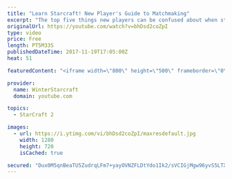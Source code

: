 ```yaml
---
title: "Learn Starcraft! New Player's Guide to Matchmaking"
excerpt: "The top five things new players can be confused about when starting off playing Starcraft 2!"
originalUrl: https://youtube.com/watch?v=bhDsd2coZpI
type: video
price: Free
length: PT5M33S
publishedDateTime: 2017-11-19T17:05:00Z
heat: 51

featuredContent: "<iframe width=\"800\" height=\"500\" frameborder=\"0\" src=\"https://www.youtube.com/embed/bhDsd2coZpI\" allow=\"accelerometer; autoplay; encrypted-media; gyroscope; picture-in-picture\" allowfullscreen></iframe>"

provider:
  name: WinterStarcraft
  domain: youtube.com

topics:
  - StarCraft 2

images:
  - url: https://i.ytimg.com/vi/bhDsd2coZpI/maxresdefault.jpg
    width: 1280
    height: 720
    isCached: true

secured: "Dux0M5qnBeaTU5ZudrqLFm7+yayOVNZFLDtYdo1Ik2/sVCIGjMgw96yvS5LTXuqJzmv1lquf3NMProcUkVZW2g12rr0WAiVTDInzYm2waG3cicl4AqUnKCAlyp5VUFW+PjSfPIa7pZvB5ZFLeK1rrA425Rjzfvzrffz0/J26DYpDPbnu8JU0WeVDCm9AlDjtmtGRbEZ+zEQOu43xKzSEZ4MVOxsYeg6uSVgUG38p0yhgvQBbQrGj2VBuar+DNm8PeEcGhc/IJNwbnJEzZNbnKqtnFJmGsaje9rWL4taoa/cAclv/mSHyk5+99KSvLh2VG3/VoDts22aJvLeyfVS7JUN8MHr8UG9mOaXsU0ZB8i8kIlNmxe9sLIys/gjrDW/4+70kv3+3OIdIWKGlcyDXKHZIM6IxnzC0tUbxZVbpPTs=;20ObqyxpKen+bOPf059A2g=="
---
```


